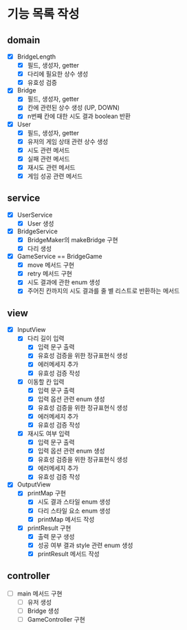 # 기능 목록 작성

## domain
- [x] BridgeLength
    - [x] 필드, 생성자, getter
    - [x] 다리에 필요한 상수 생성
    - [x] 유효성 검증
- [x] Bridge
    - [x] 필드, 생성자, getter
    - [x] 칸에 관련된 상수 생성 (UP, DOWN)
    - [x] n번째 칸에 대한 시도 결과 boolean 반환
- [x] User
    - [x] 필드, 생성자, getter
    - [x] 유저의 게임 상태 관련 상수 생성
    - [x] 시도 관련 메서드
    - [x] 실패 관련 메서드
    - [x] 재시도 관련 메서드
    - [x] 게임 성공 관련 메서드

## service
- [x] UserService
    - [x] User 생성
- [x] BridgeService
    - [x] BridgeMaker의 makeBridge 구현
    - [x] 다리 생성
- [x] GameService == BridgeGame
    - [x] move 메서드 구현
    - [x] retry 메서드 구현
    - [x] 시도 결과에 관한 enum 생성
    - [x] 주어진 칸까지의 시도 결과를 줄 별 리스트로 반환하는 메서드

## view
- [x] InputView
    - [x] 다리 길이 입력
        - [x] 입력 문구 출력
        - [x] 유효성 검증을 위한 정규표현식 생성
        - [x] 에러메세지 추가
        - [x] 유효성 검증 작성
    - [x] 이동할 칸 입력
        - [x] 입력 문구 출력
        - [x] 입력 옵션 관련 enum 생성
        - [x] 유효성 검증을 위한 정규표현식 생성
        - [x] 에러메세지 추가
        - [x] 유효성 검증 작성
    - [x] 재시도 여부 입력
        - [x] 입력 문구 출력
        - [x] 입력 옵션 관련 enum 생성
        - [x] 유효성 검증을 위한 정규표현식 생성
        - [x] 에러메세지 추가
        - [x] 유효성 검증 작성
- [x] OutputView
    - [x] printMap 구현
        - [x] 시도 결과 스타일 enum 생성
        - [x] 다리 스타일 요소 enum 생성
        - [x] printMap 메서드 작성
    - [x] printResult 구현
        - [x] 출력 문구 생성
        - [x] 성공 여부 결과 style 관련 enum 생성
        - [x] printResult 메서드 작성

## controller
- [ ] main 메서드 구현
    - [ ] 유저 생성
    - [ ] Bridge 생성
    - [ ] GameController 구현